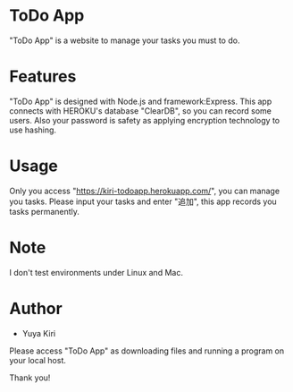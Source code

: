 # ToDo App

"ToDo App" is a website to manage your tasks you must to do.

 
# Features
 
"ToDo App" is designed with Node.js and framework:Express.
This app connects with HEROKU's database "ClearDB", so you can record some users.
Also your password is safety as applying encryption technology to use hashing.

 
# Usage
 
Only you access "https://kiri-todoapp.herokuapp.com/", you can manage you tasks.
Please input your tasks and enter "追加", this app records you tasks permanently.

 
# Note
 
I don't test environments under Linux and Mac.
 
# Author
 
* Yuya Kiri
 
 
Please access "ToDo App" as downloading files and running a program on your local host.
 
Thank you!
